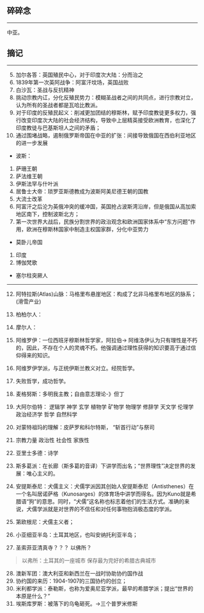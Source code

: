 ## 碎碎念
---

中亚。

## 摘记
---

5. 加尔各答：英国殖民中心，对于印度次大陆：分而治之
6. 1839年第一次英阿战争：阿富汗坟场，英国战败
7. 白沙瓦：圣战与反抗精神
8. 挑动宗教内讧，分化反殖民势力：模糊圣战者之间的共同点，进行宗教对立，认为所有的圣战者都是瓦哈比教派。
9. 对于印度的反殖民起义：削减更加团结的穆斯林，赋予印度教徒更多权力，强行改变印度次大陆的社会经济结构，导致中上层精英接受欧洲教育，也深化了印度教徒与巴基斯坦人之间的矛盾；
10. 通过围堵战略，遏制俄罗斯帝国在中亚的扩张：间接导致俄国在西伯利亚地区的进一步发展

* 波斯：


1. 萨珊王朝
2. 萨法维王朝
3. 伊斯法罕与什叶派
4. 居鲁士大帝：琐罗亚斯德教成为波斯阿美尼德王朝的国教
5. 大流士改革
6. 阿富汗之后沦为英俄冲突的缓冲国，英国抢占波斯湾沿岸，但是俄国从高加索地区南下，控制波斯北方；
7. 第一次世界大战后，民族分割世界的政治观念和欧洲国家体系中“东方问题”作用，欧洲在穆斯林国家中制造主权国家群，分化中亚势力

* 莫卧儿帝国

1. 印度
2. 博伽梵歌

* 塞尔柱突厥人

----


12. 阿特拉斯(Atlas)山脉：马格里布悬崖地区：构成了北非马格里布地区的脉系；(滑雪产业)
13. 柏柏尔人：
14. 摩尔人：
15. 阿维罗伊：一位西班牙穆斯林哲学家，阿拉伯-> 阿维洛伊认为只有理性是不朽的，因此，不存在个人的灵魂不朽。他强调通过理性获得的知识要高于通过信仰得来的知识。


16. 阿维罗伊学派，与正统伊斯兰教义对立。经院哲学。
17. 失败哲学，成功哲学。
18. 麦格努斯：多明我主教；自由意志理论-》但丁 
19. 大阿尔伯特： 逻辑学 神学 玄学 植物学 矿物学 物理学 修辞学 天文学 伦理学 政治经济学 哲学 自然科学
20. 对蒙特祖玛的理解：皮萨罗和科尔特斯， “斩首行动”与祭司
21. 宗教力量 政治性 社会性 家族性 

22. 亚里士多德：诗学
23. 斯多葛派：在长廊（斯多葛的音译）下讲学而出名；“世界理性”决定世界的发展：唯心主义的。
24. 安提斯泰尼：犬儒主义：犬儒学派因其创始人安提斯泰尼（Antisthenes）在一个名叫居诺萨格（Kunosarges）的体育场中讲学而得名。因为Kuno就是希腊语“狗”的意思。同时，“犬儒”这名称也标志着他们的生活方式。准确的来说，犬儒学派就是对世界的不信任和对任何事物抱消极态度的学派。
25. 第欧根尼：犬儒主义者；
26. 小亚细亚半岛：土耳其地区，也叫安纳托利亚半岛；
27. 圣索菲亚清真寺？？？  以佛所？
> 以弗所：土耳其的一座城市 保存最为完好的希腊古典城市

28. 澳新军团：澳大利亚和新西兰在一战时协助协约国作战
29. 协约国的来历：1904-1907的三国协约的创立；
30. 米利都学派：泰勒斯，也称为爱奥尼亚学派，最早的希腊学派；提出“世界的本原是什么？”
31. 埃斯库罗斯：被落下的乌龟砸死。->三个普罗米修斯
